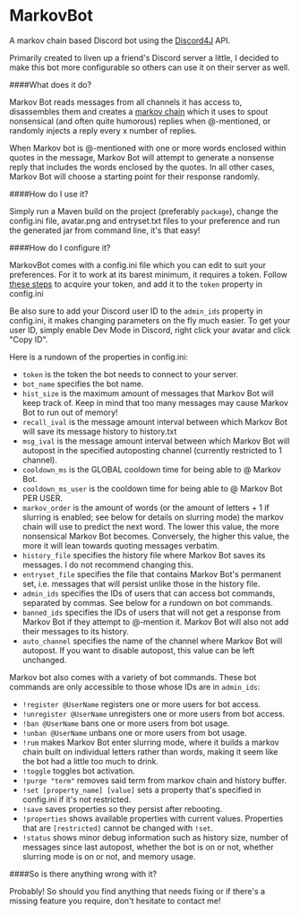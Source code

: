 # MarkovBot
A markov chain based Discord bot using the [Discord4J](https://github.com/austinv11/Discord4J) API.

Primarily created to liven up a friend's Discord server a little, I decided to make this bot more configurable so others can use it on their server as well.

####What does it do?

Markov Bot reads messages from all channels it has access to, disassembles them and creates a [markov chain](https://en.wikipedia.org/wiki/Markov_chain) which it uses to spout nonsensical (and often quite humorous) replies when @-mentioned, or randomly injects a reply every x number of replies.

When Markov bot is @-mentioned with one or more words enclosed within quotes in the message, Markov Bot will attempt to generate a nonsense reply that includes the words enclosed by the quotes. In all other cases, Markov Bot will choose a starting point for their response randomly.

####How do I use it?

Simply run a Maven build on the project (preferably ``package``), change the config.ini file, avatar.png and entryset.txt files to your preference and run the generated jar from command line, it's that easy!

####How do I configure it?

MarkovBot comes with a config.ini file which you can edit to suit your preferences. For it to work at its barest minimum, it requires a token. Follow [these steps](https://github.com/reactiflux/discord-irc/wiki/Creating-a-discord-bot-&-getting-a-token) to acquire your token, and add it to the ``token`` property in config.ini

Be also sure to add your Discord user ID to the ``admin_ids`` property in config.ini, it makes changing parameters on the fly much easier. To get your user ID, simply enable Dev Mode in Discord, right click your avatar and click "Copy ID".

Here is a rundown of the properties in config.ini:

* ``token`` is the token the bot needs to connect to your server.
* ``bot_name`` specifies the bot name.
* ``hist_size`` is the maximum amount of messages that Markov Bot will keep track of. Keep in mind that too many messages may cause Markov Bot to run out of memory!
* ``recall_ival`` is the message amount interval between which Markov Bot will save its message history to history.txt
* ``msg_ival`` is the message amount interval between which Markov Bot will autopost in the specified autoposting channel (currently restricted to 1 channel).
* ``cooldown_ms`` is the GLOBAL cooldown time for being able to @ Markov Bot.
* ``cooldown_ms_user`` is the cooldown time for being able to @ Markov Bot PER USER.
* ``markov_order`` is the amount of words (or the amount of letters + 1 if slurring is enabled; see below for details on slurring mode) the markov chain will use to predict the next word. The lower this value, the more nonsensical Markov Bot becomes. Conversely, the higher this value, the more it will lean towards quoting messages verbatim.
* ``history_file`` specifies the history file where Markov Bot saves its messages. I do not recommend changing this.
* ``entryset_file`` specifies the file that contains Markov Bot's permanent set, i.e. messages that will persist unlike those in the history file.
* ``admin_ids`` specifies the IDs of users that can access bot commands, separated by commas. See below for a rundown on bot commands.
* ``banned_ids`` specifies the IDs of users that will not get a response from Markov Bot if they attempt to @-mention it. Markov Bot will also not add their messages to its history.
* ``auto_channel`` specifies the name of the channel where Markov Bot will autopost. If you want to disable autopost, this value can be left unchanged.

Markov bot also comes with a variety of bot commands. These bot commands are only accessible to those whose IDs are in ``admin_ids``:

* ``!register @UserName`` registers one or more users for bot access.
* ``!unregister @UserName`` unregisters one or more users from bot access.
* ``!ban @UserName`` bans one or more users  from bot usage.
* ``!unban @UserName`` unbans one or more users from bot usage.
* ``!rum`` makes Markov Bot enter slurring mode, where it builds a markov chain built on individual letters rather than words, making it seem like the bot had a little too much to drink.
* ``!toggle`` toggles bot activation.
* ``!purge "term"`` removes said term from markov chain and history buffer.
* ``!set [property_name] [value]`` sets a property that's specified in config.ini if it's not restricted.
* ``!save`` saves properties so they persist after rebooting.
* ``!properties`` shows available properties with current values. Properties that are ``[restricted]`` cannot be changed with ``!set``.
* ``!status`` shows minor debug information such as history size, number of messages since last autopost, whether the bot is on or not, whether slurring mode is on or not, and memory usage.

####So is there anything wrong with it?

Probably! So should you find anything that needs fixing or if there's a missing feature you require, don't hesitate to contact me!

